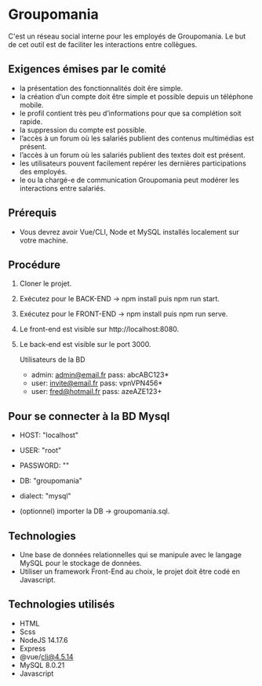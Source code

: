 # Groupomania 
C'est un réseau social interne pour les employés de Groupomania. Le but de cet outil est de faciliter les interactions entre collègues.

## Exigences émises par le comité
* la présentation des fonctionnalités doit êre simple.
* la création d’un compte doit être simple et possible depuis un téléphone mobile.
* le profil contient très peu d’informations pour que sa complétion soit rapide.
* la suppression du compte est possible.
* l’accès à un forum où les salariés publient des contenus multimédias est présent.
* l’accès à un forum où les salariés publient des textes doit est présent.
* les utilisateurs pouvent facilement repérer les dernières participations des employés.
* le ou la chargé-e de communication Groupomania peut modérer les interactions entre salariés.

## Prérequis
* Vous devrez avoir Vue/CLI, Node et MySQL installés localement sur votre machine.

## Procédure
1. Cloner le projet.
2. Exécutez pour le BACK-END -> npm install puis npm run start. 
3. Exécutez pour le FRONT-END -> npm install puis npm run serve. 
4. Le front-end est visible sur http://localhost:8080.
5. Le back-end est visible sur le port 3000.

    Utilisateurs de la BD
    * admin: admin@email.fr pass: abcABC123*
    * user: invite@email.fr pass: vpnVPN456*
    * user: fred@hotmail.fr pass: azeAZE123+

## Pour se connecter à la BD Mysql
  * HOST: "localhost"
  * USER: "root"
  * PASSWORD: ""
  * DB: "groupomania"
  * dialect: "mysql"

  * (optionnel) importer la DB -> groupomania.sql. 

## Technologies
* Une base de données relationnelles qui se manipule avec le langage MySQL pour le stockage de données.
* Utiliser un framework Front-End au choix, le projet doit être codé en Javascript.
 
## Technologies utilisés
* HTML
* Scss
* NodeJS 14.17.6
* Express 
* @vue/cli@4.5.14
* MySQL 8.0.21
* Javascript